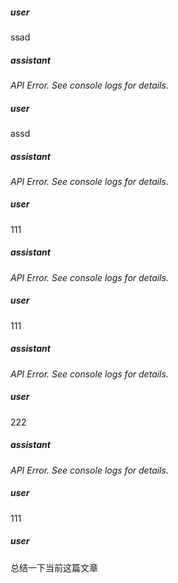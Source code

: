 ##### user
ssad

##### assistant
*API Error. See console logs for details.*

##### user
assd

##### assistant
*API Error. See console logs for details.*

##### user
111

##### assistant
*API Error. See console logs for details.*

##### user
111

##### assistant
*API Error. See console logs for details.*

##### user
222

##### assistant
*API Error. See console logs for details.*

##### user
111

##### user
总结一下当前这篇文章